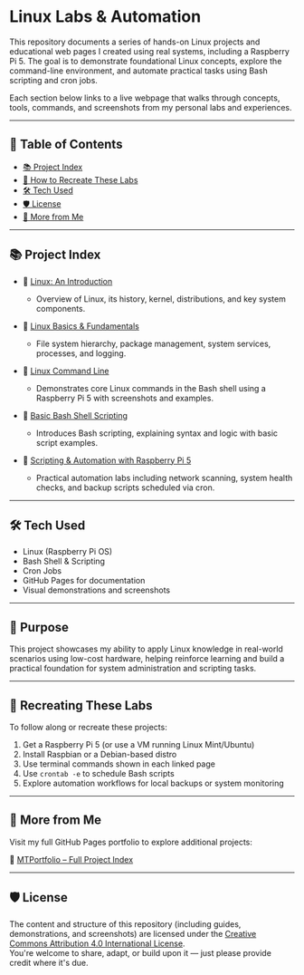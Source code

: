 # Linux Labs & Automation

This repository documents a series of hands-on Linux projects and educational web pages I created using real systems, including a Raspberry Pi 5. The goal is to demonstrate foundational Linux concepts, explore the command-line environment, and automate practical tasks using Bash scripting and cron jobs.

Each section below links to a live webpage that walks through concepts, tools, commands, and screenshots from my personal labs and experiences.

---

## 📖 Table of Contents
- [📚 Project Index](#project-index)
- [🔁 How to Recreate These Labs](#-how-to-recreate-these-labs)
- [🛠️ Tech Used](#-tech-used)
- [🛡️ License](#-license)
- [📁 More from Me](#more-from-me)


---

## 📚 Project Index

- 🔹 [Linux: An Introduction](https://mark-thompson01.github.io/MTPortfolio/Current%20Projects%20&%20Studies/Linux%20An%20Introduction/)
  - Overview of Linux, its history, kernel, distributions, and key system components.

- 🔹 [Linux Basics & Fundamentals](https://mark-thompson01.github.io/MTPortfolio/Current%20Projects%20&%20Studies/Linux%20Basics%20&%20Fundamentals/)
  - File system hierarchy, package management, system services, processes, and logging.

- 🔹 [Linux Command Line](https://mark-thompson01.github.io/MTPortfolio/Current%20Projects%20&%20Studies/Linux%20Command-Line/)
  - Demonstrates core Linux commands in the Bash shell using a Raspberry Pi 5 with screenshots and examples.

- 🔹 [Basic Bash Shell Scripting](https://mark-thompson01.github.io/MTPortfolio/Current%20Projects%20&%20Studies/Basic%20Bash%20Shell%20Scripting/)
  - Introduces Bash scripting, explaining syntax and logic with basic script examples.

- 🔹 [Scripting & Automation with Raspberry Pi 5](https://mark-thompson01.github.io/MTPortfolio/Current%20Projects%20&%20Studies/Scripting%20&%20Automation%20Project%20with%20Raspberry%20Pi%205/)
  - Practical automation labs including network scanning, system health checks, and backup scripts scheduled via cron.

---

## 🛠️ Tech Used

- Linux (Raspberry Pi OS)
- Bash Shell & Scripting
- Cron Jobs
- GitHub Pages for documentation
- Visual demonstrations and screenshots

---

## 🧭 Purpose

This project showcases my ability to apply Linux knowledge in real-world scenarios using low-cost hardware, helping reinforce learning and build a practical foundation for system administration and scripting tasks.

---

## 🔁 Recreating These Labs

To follow along or recreate these projects:

1. Get a Raspberry Pi 5 (or use a VM running Linux Mint/Ubuntu)
2. Install Raspbian or a Debian-based distro
3. Use terminal commands shown in each linked page
4. Use `crontab -e` to schedule Bash scripts
5. Explore automation workflows for local backups or system monitoring

---

## 📁 More from Me

Visit my full GitHub Pages portfolio to explore additional projects:

🔗 [MTPortfolio – Full Project Index](https://mark-thompson01.github.io/MTPortfolio/)


---

## 🛡️ License

The content and structure of this repository (including guides, demonstrations, and screenshots) are licensed under the [Creative Commons Attribution 4.0 International License](https://creativecommons.org/licenses/by/4.0/).  
You're welcome to share, adapt, or build upon it — just please provide credit where it's due.







